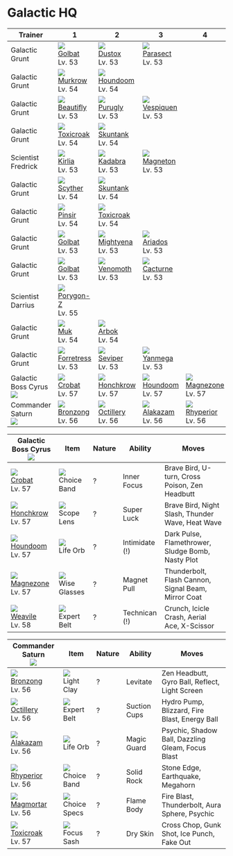 # Galactic HQ

Trainer                           | 1                                    | 2                                    | 3                                    | 4                                    | 5                                    | 6
---                               | ---                                  | ---                                  | ---                                  | ---                                  | ---                                  | ---
Galactic Grunt                    | ![][042]<br> [Golbat]<br> Lv. 53     | ![][269]<br> [Dustox]<br> Lv. 53     | ![][047]<br> [Parasect]<br> Lv. 53
Galactic Grunt                    | ![][198]<br> [Murkrow]<br> Lv. 54    | ![][229]<br> [Houndoom]<br> Lv. 54
Galactic Grunt                    | ![][267]<br> [Beautifly]<br> Lv. 53  | ![][432]<br> [Purugly]<br> Lv. 53    | ![][416]<br> [Vespiquen]<br> Lv. 53
Galactic Grunt                    | ![][454]<br> [Toxicroak]<br> Lv. 54  | ![][435]<br> [Skuntank]<br> Lv. 54
Scientist Fredrick                | ![][281]<br> [Kirlia]<br> Lv. 53     | ![][064]<br> [Kadabra]<br> Lv. 53    | ![][082]<br> [Magneton]<br> Lv. 53
Galactic Grunt                    | ![][123]<br> [Scyther]<br> Lv. 54    | ![][435]<br> [Skuntank]<br> Lv. 54
Galactic Grunt                    | ![][127]<br> [Pinsir]<br> Lv. 54     | ![][454]<br> [Toxicroak]<br> Lv. 54
Galactic Grunt                    | ![][042]<br> [Golbat]<br> Lv. 53     | ![][262]<br> [Mightyena]<br> Lv. 53  | ![][168]<br> [Ariados]<br> Lv. 53
Galactic Grunt                    | ![][042]<br> [Golbat]<br> Lv. 53     | ![][049]<br> [Venomoth]<br> Lv. 53   | ![][332]<br> [Cacturne]<br> Lv. 53
Scientist Darrius                 | ![][474]<br> [Porygon-Z]<br> Lv. 55
Galactic Grunt                    | ![][089]<br> [Muk]<br> Lv. 54        | ![][024]<br> [Arbok]<br> Lv. 54
Galactic Grunt                    | ![][205]<br> [Forretress]<br> Lv. 53 | ![][336]<br> [Seviper]<br> Lv. 53    | ![][469]<br> [Yanmega]<br> Lv. 53
Galactic Boss Cyrus<br>![][cyrus] | ![][169]<br> [Crobat]<br> Lv. 57     | ![][430]<br> [Honchkrow]<br> Lv. 57  | ![][229]<br> [Houndoom]<br> Lv. 57   | ![][462]<br> [Magnezone]<br> Lv. 57  | ![][461]<br> [Weavile]<br> Lv. 58
Commander Saturn<br>![][saturn]   | ![][437]<br> [Bronzong]<br> Lv. 56   | ![][224]<br> [Octillery]<br> Lv. 56  | ![][065]<br> [Alakazam]<br> Lv. 56   | ![][464]<br> [Rhyperior]<br> Lv. 56  | ![][467]<br> [Magmortar]<br> Lv. 56  | ![][454]<br> [Toxicroak]<br> Lv. 57

Galactic Boss Cyrus<br>![][cyrus]   | Item                               | Nature | Ability        | Moves
---                                 | ---                                | --- | ---            | ---
![][169]<br> [Crobat]<br> Lv. 57    | ![][choice-band]<br> Choice Band   | ? | Inner Focus    | Brave Bird, U-turn, Cross Poison, Zen Headbutt
![][430]<br> [Honchkrow]<br> Lv. 57 | ![][scope-lens]<br> Scope Lens     | ? | Super Luck     | Brave Bird, Night Slash, Thunder Wave, Heat Wave
![][229]<br> [Houndoom]<br> Lv. 57  | ![][life-orb]<br> Life Orb         | ? | Intimidate (!) | Dark Pulse, Flamethrower, Sludge Bomb, Nasty Plot
![][462]<br> [Magnezone]<br> Lv. 57 | ![][wise-glasses]<br> Wise Glasses | ? | Magnet Pull    | Thunderbolt, Flash Cannon, Signal Beam, Mirror Coat
![][461]<br> [Weavile]<br> Lv. 58   | ![][expert-belt]<br> Expert Belt   | ? | Technican (!)  | Crunch, Icicle Crash, Aerial Ace, X-Scissor

Commander Saturn<br>![][saturn]     | Item                               | Nature | Ability      | Moves
---                                 | ---                                | --- | ---          | ---
![][437]<br> [Bronzong]<br> Lv. 56  | ![][light-clay]<br> Light Clay     | ? | Levitate     | Zen Headbutt, Gyro Ball, Reflect, Light Screen
![][224]<br> [Octillery]<br> Lv. 56 | ![][expert-belt]<br> Expert Belt   | ? | Suction Cups | Hydro Pump, Blizzard, Fire Blast, Energy Ball
![][065]<br> [Alakazam]<br> Lv. 56  | ![][life-orb]<br> Life Orb         | ? | Magic Guard  | Psychic, Shadow Ball, Dazzling Gleam, Focus Blast
![][464]<br> [Rhyperior]<br> Lv. 56 | ![][choice-band]<br> Choice Band   | ? | Solid Rock   | Stone Edge, Earthquake, Megahorn
![][467]<br> [Magmortar]<br> Lv. 56 | ![][choice-specs]<br> Choice Specs | ? | Flame Body   | Fire Blast, Thunderbolt, Aura Sphere, Psychic
![][454]<br> [Toxicroak]<br> Lv. 57 | ![][focus-sash]<br> Focus Sash     | ? | Dry Skin     | Cross Chop, Gunk Shot, Ice Punch, Fake Out

[Arbok]: ../../pokemon_changes/024/
[Golbat]: ../../pokemon_changes/042/
[Parasect]: ../../pokemon_changes/047/
[Venomoth]: ../../pokemon_changes/049/
[Kadabra]: ../../pokemon_changes/064/
[Alakazam]: ../../pokemon_changes/065/
[Magneton]: ../../pokemon_changes/082/
[Muk]: ../../pokemon_changes/089/
[Scyther]: ../../pokemon_changes/123/
[Pinsir]: ../../pokemon_changes/127/
[Ariados]: ../../pokemon_changes/168/
[Crobat]: ../../pokemon_changes/169/
[Murkrow]: ../../pokemon_changes/198/
[Forretress]: ../../pokemon_changes/205/
[Octillery]: ../../pokemon_changes/224/
[Houndoom]: ../../pokemon_changes/229/
[Mightyena]: ../../pokemon_changes/262/
[Beautifly]: ../../pokemon_changes/267/
[Dustox]: ../../pokemon_changes/269/
[Kirlia]: ../../pokemon_changes/281/
[Cacturne]: ../../pokemon_changes/332/
[Seviper]: ../../pokemon_changes/336/
[Vespiquen]: ../../pokemon_changes/416/
[Honchkrow]: ../../pokemon_changes/430/
[Purugly]: ../../pokemon_changes/432/
[Skuntank]: ../../pokemon_changes/435/
[Bronzong]: ../../pokemon_changes/437/
[Toxicroak]: ../../pokemon_changes/454/
[Weavile]: ../../pokemon_changes/461/
[Magnezone]: ../../pokemon_changes/462/
[Rhyperior]: ../../pokemon_changes/464/
[Magmortar]: ../../pokemon_changes/467/
[Yanmega]: ../../pokemon_changes/469/
[Porygon-Z]: ../../pokemon_changes/474/
[choice-band]: ../img/items/choice-band.png
[choice-specs]: ../img/items/choice-specs.png
[expert-belt]: ../img/items/expert-belt.png
[focus-sash]: ../img/items/focus-sash.png
[life-orb]: ../img/items/life-orb.png
[light-clay]: ../img/items/light-clay.png
[scope-lens]: ../img/items/scope-lens.png
[wise-glasses]: ../img/items/wise-glasses.png
[024]: ../img/pokemon/024.png
[042]: ../img/pokemon/042.png
[047]: ../img/pokemon/047.png
[049]: ../img/pokemon/049.png
[064]: ../img/pokemon/064.png
[065]: ../img/pokemon/065.png
[082]: ../img/pokemon/082.png
[089]: ../img/pokemon/089.png
[123]: ../img/pokemon/123.png
[127]: ../img/pokemon/127.png
[168]: ../img/pokemon/168.png
[169]: ../img/pokemon/169.png
[198]: ../img/pokemon/198.png
[205]: ../img/pokemon/205.png
[224]: ../img/pokemon/224.png
[229]: ../img/pokemon/229.png
[262]: ../img/pokemon/262.png
[267]: ../img/pokemon/267.png
[269]: ../img/pokemon/269.png
[281]: ../img/pokemon/281.png
[332]: ../img/pokemon/332.png
[336]: ../img/pokemon/336.png
[416]: ../img/pokemon/416.png
[430]: ../img/pokemon/430.png
[432]: ../img/pokemon/432.png
[435]: ../img/pokemon/435.png
[437]: ../img/pokemon/437.png
[454]: ../img/pokemon/454.png
[461]: ../img/pokemon/461.png
[462]: ../img/pokemon/462.png
[464]: ../img/pokemon/464.png
[467]: ../img/pokemon/467.png
[469]: ../img/pokemon/469.png
[474]: ../img/pokemon/474.png
[cyrus]: ../img/trainer/cyrus.png
[saturn]: ../img/trainer/saturn.png
